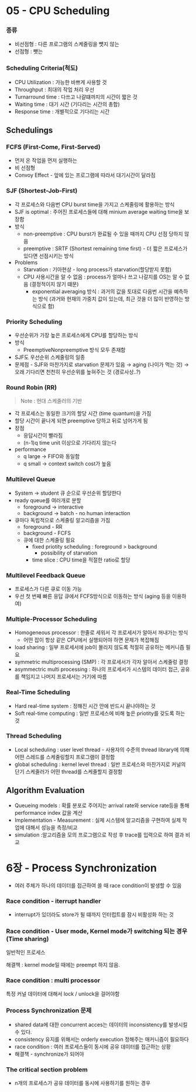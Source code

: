# 05 - CPU Scheduling

### 종류

- 비선점형 : 다른 프로그램의 스케줄링을 뻇지 않는
- 선점형 : 뺏는

### Scheduling Criteria(척도)

- CPU Utilization : 가능한 바쁘게 사용할 것
- Throughput : 최대의 작업 처리 우선
- Turnarround time : 다쓰고 나갈떄까지의 시간이 짧은 것
- Waiting time : 대기 시간 (기다리는 시간의 총합)
- Response time : 개별적으로 기다리는 시간

## Schedulings

### FCFS (First-Come, First-Served)

- 먼저 온 작업을 먼저 실행하는
- 비 선점형
- Convoy Effect - 앞에 있는 프로그램에 따라서 대기시간이 달라짐

### SJF (Shortest-Job-First)

- 각 프로세스와 다음번 CPU burst time을 가지고 스케줄링에 활용하는 방식
- SJF is optimal : 주어진 프로세스들에 대해 minium average waiting time을 보장함
- 방식
    - non-preemptive : CPU burst가 완료될 수 있을 때까지 CPU 선점 당하지 않음
    - preemptive : SRTF (Shortest remaining time first) - 더 짧은 프로세스가 있다면 선점시키는 방식
- Problems
    - Starvation : 기아현상 - long process가 starvation(할당받지 못함)
    - CPU 사용시간을 알 수 없음 : process가 얼마나 쓰고 나갈지를 OS는 알 수 없음 (결정적이지 않기 떄문)
        - exponential averaging  방식 : 과거의 값을 토대로 다음번 시간을 예측하는 방식 (과거와 현재의 가중치 값이 있는데, 최근 것을 더 많이 반영하는 방식으로 함)

### Priority Scheduling

- 우선순위가 가장 높은 프로세스에게 CPU를 할당하는 방식
- 방식
    - PreemptiveNonpreemptive 방식 모두 존재함
- SJF도 우선순위 스케줄링의 일종
- 문제점 - SJF와 마찬가지로 starvation 문제가 있음 → aging (나이가 먹는 것) → 오래 기다리면 천천히 우선순위를 높혀주는 것 (경로사상..?)

### Round Robin (RR)

> Note : 현대 스케줄러의 기반
> 
- 각 프로세스는 동일한 크기의 할당 시간 (time quantum)을 가짐
- 할당 시간이 끝나게 되면 preemptive 당하고 뒤로 넘어가게 됨
- 장점
    - 응답시간이 빨라짐
    - (n-1)q time unit 이상으로 기다리지 않는다
- performance
    - q large → FIFO와 동일함
    - q small → context switch cost가 높음

### Multilevel Queue


- System → student 큐 순으로 우선순위 할당한다
- ready queue를 여러개로 분할
    - foreground → interactive
    - background → batch - no human interaction
- 큐마다 독립적으로 스케줄링 알고리즘을 가짐
    - foreground - RR
    - background - FCFS
    - 큐에 대한 스케줄링 필요
        - fixed priotity scheduling : foreground > background
            - possibility of starvation
        - time slice : CPU time을 적절한 ratio로 할당

### Multilevel Feedback Queue

- 프로세스가 다른 큐로 이동 가능
- 우선 첫 번쨰 빠른 응답 큐에서 FCFS방식으로 이동하는 방식 (aging 등을 이용하여)

### Multiple-Processor Scheduling

- Homogeneous processor : 한줄로 세워서 각 프로세서가 알아서 꺼내가는 방식
    - 어떤 잡이 항상 같은 CPU에서 실행되어야 하면 문제가 복잡해짐
- load sharing : 일부 프로세서에 job이 몰리지 않도록 적절히 공유하는 메커니즘 필요
- symmetric multiprocessing (SMP) : 각 프로세서가 각자 알아서 스케줄렁 결정
- asymmectric multi processing : 하나의 프로세서가 시스템의 데이터 접근, 공유를 책임지고 나머지 프로세서는 거기에 따름

### Real-Time Scheduling

- Hard real-time system : 정해진 시간 안에 반드시 끝나야하는 것
- Soft real-time computing : 일반 프로세스에 비해 높은 priotity를 갖도록 하는 것

### Thread Scheduling

- Local scheduling : user level thread - 사용자의 수준의 thread library에 의해 어떤 스레드를 스케줄링할지 프로그램이 결정함
- global scheduling : kernel level thread : 일반 프로세스와 마찬가지로 커널의 단기 스케줄러가 어떤 thread를 스케줄할지 결정함

## Algorithm Evaluation

- Queueing models : 확률 분포로 주어지는 arrival rate와 service rate등을 통해 performance index 값을 계산
- Implementation - Measurement : 실제 시스템에 알고리즘을 구현하여 실제 작업에 대해서 성능을 측정/비교
- simulation :알고리즘을 모의 프로그램으로 작성 후 trace를 입력으로 하여 결과 비교

# 6장 - Process Synchronization


- 여러 주체가 하나의 데이터를 접근하여 쓸 때 race condition이 발생할 수 있음

### Race condition - iterrupt handler


- interrupt가 있더라도 store가 될 떄까지 인터럽트를 잠시 비활성화 하는 것

### Race condition - User mode, Kernel mode가 switching 되는 경우 (Time sharing)

일반적인 프로세스

해결책 : kernel mode일 때에는 preempt 하지 않음.

### Race condition : multi processor

특정 커널 데이터에 대해서 lock / unlock을 걸어야함

### Process Synchronization 문제

- shared data에 대한 concurrent acces는 데이터의 inconsistency를 발생시킬 수 있다.
- consistency 유지를 위해서는 orderly execution 정해주는 매커니즘이 필요하다
- race condition : 여러 프로세스들이 동시에 공유 데이터를 접근하는 상황
- 해결책 - synchronize가 되어야

### The critical section problem

- n개의 프로세스가 공유 데이터를 동시에 사용하기를 원하는 경우